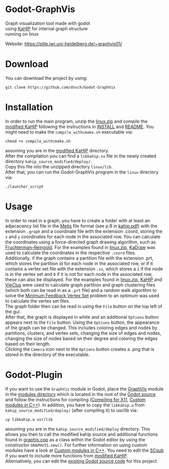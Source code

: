 # Godot-GraphVis
Graph visualization tool made with godot  
using [KaHIP](https://github.com/KaHIP/KaHIP) for internal graph structure  
running on linux

Website: https://pille.iwr.uni-heidelberg.de/~graphvis01/

# Download
You can download the project by using:
```
git clone https://github.com/dnsch/Godot-GraphVis
```
# Installation
In order to run the main program, unzip the [linux.zip](linux.zip) and compile the [modified KaHIP](module/graphvis/kahip_source_modified/) following the instructions in [INSTALL](module/graphvis/kahip_source_modified/INSTALL) and [README](module/graphvis/kahip_source_modified/README.md). You might need to make the ```compile_withcmake.sh``` executable via:
```
chmod +x compile_withcmake.sh
```
assuming you are in the [modified KaHIP](module/graphvis/kahip_source_modified/) directory.  
After the compilation you can find a ```libkahip.so``` file in the newly created directory ```kahip_source_modified/deploy/```.  
Copy this file into the unzipped directory ```linux/lib```.  
After that, you can run the Godot-GraphVis program in the ```linux``` directory via:
```
./launcher_script
```
# Usage
In order to read in a graph, you have to create a folder with at least an adjacacency list file in the [Metis](https://doi.org/10.1137/S1064827595287997) file format (see p.8 in [kahip.pdf](module/graphvis/kahip_source_modified/manual/kahip.pdf)) with the extension ```.graph``` and a coordinate file with the extension .coord, storing the ```x``` and ```y``` coordinates for each node in the associated row. You can calculate the coordinates using a force-directed graph drawing algorithm, such as [Fruchterman–Reingold](https://doi.org/10.1002/spe.4380211102). For the examples found in [linux.zip](linux.zip), [KaDraw](https://github.com/schulzchristian/KaDraw) was used to calculate the coordinates in the respective ```.coord``` files.  
Additionally, if the graph contains a partition file with the extension .prt, which stores the partition id for each node in the associated row, or if it contains a vertex set file with the extension ```.vs```, which stores a ```1``` if the node is in the vertex set and ```0``` if it is not for each node in the associated row, these can also be displayed. For the examples found in [linux.zip](linux.zip), [KaHIP](https://github.com/KaHIP/KaHIP) and [VieClus](https://github.com/VieClus/VieClus) were used to calculate graph partition and graph clustering files (which both can be read in as a ```.prt``` file) and a random walk algorithm to solve the [Minimum Feedback Vertex Set](https://en.wikipedia.org/wiki/Feedback_vertex_set) problem to an optimum was used to calculate the vertex set files.  
The graph folder then can be read in using the ```File``` button on the top left of the gui.  
After that, the graph is displayed in white and an additional ```Options``` button appears next to the ```File``` button. Using the ```Options``` button, the appearance of the graph can be changed. This includes coloring edges and nodes by partitions, clusters, and vertex sets, changing the size of edges and nodes, changing the size of nodes based on their degree and coloring the edges based on their length.  
Clicking the ```Camera``` icon next to the ```Options``` button creates a .png that is stored in the directory of the executable.
# Godot-Plugin
If you want to use the ```GraphVis``` module in Godot, place the [GraphVis](module/graphvis) module in the [modules directory](https://github.com/godotengine/godot/tree/3.4.4-stable/modules) which is located in the root of the [Godot source](https://github.com/godotengine/godot/tree/3.4.4-stable) and follow the instructions for compiling ([Compiling for X11](https://docs.godotengine.org/en/3.0/development/compiling/compiling_for_x11.html), [Custom modules in C++](https://docs.godotengine.org/en/3.0/development/cpp/custom_modules_in_cpp.html?highlight=custom%20modules#custom-modules-in-c)). In addition, you have to copy the ```libkahip.a``` from ```kahip_source_modified/deploy/``` (after compiling it) to usr/lib via:
```
cp libkahip.a usr/lib
```
assuming you are in the ```kahip_source_modified/deploy``` directory. 
This allows you then to call the modified kahip source and additional functions found in [graphis.cpp](module/graphvis/graphvis.cpp) as a class within the Godot editor by using the constructor ```GRAPHVIS.new()```. For further information on using custom modules have a look at [Custom modules in C++](https://docs.godotengine.org/en/3.0/development/cpp/custom_modules_in_cpp.html?highlight=custom%20modules#custom-modules-in-c). You need to edit the [SCsub](module/graphvis/SCsub) if you want to include more functions from [modified KaHIP](module/graphvis/kahip_source_modified).  
Alternatively, you can edit the [existing Godot source code](godot_project/GraphVis/)  for this project.
